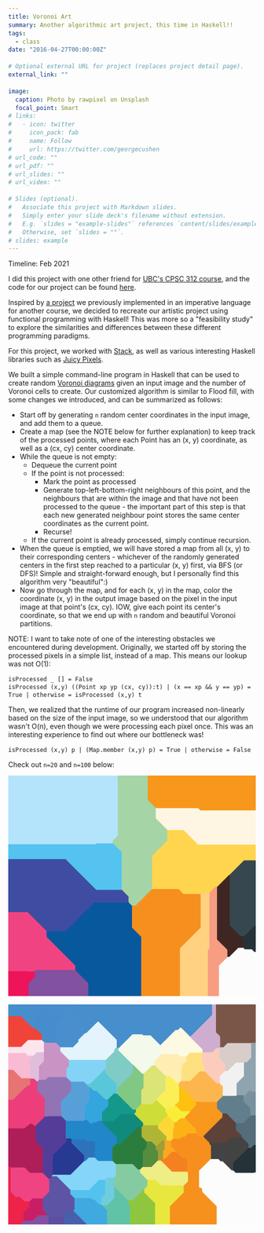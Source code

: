 ```yaml
---
title: Voronoi Art
summary: Another algorithmic art project, this time in Haskell!!
tags:
  - class
date: "2016-04-27T00:00:00Z"

# Optional external URL for project (replaces project detail page).
external_link: ""

image:
  caption: Photo by rawpixel on Unsplash
  focal_point: Smart
# links:
#   - icon: twitter
#     icon_pack: fab
#     name: Follow
#     url: https://twitter.com/georgecushen
# url_code: ""
# url_pdf: ""
# url_slides: ""
# url_video: ""

# Slides (optional).
#   Associate this project with Markdown slides.
#   Simply enter your slide deck's filename without extension.
#   E.g. `slides = "example-slides"` references `content/slides/example-slides.md`.
#   Otherwise, set `slides = ""`.
# slides: example
---
```


Timeline: Feb 2021

I did this project with one other friend for [UBC's CPSC 312 course](https://courses.students.ubc.ca/cs/courseschedule?pname=subjarea&tname=subj-course&dept=CPSC&course=312), and the code for our project can be found [here](https://github.com/shlyyzy/voronoiArt/tree/main).

Inspired by [a project](https://gokce-dilek.netlify.app/project/floodfill/) we previously implemented in an imperative language for another course, we decided to recreate our artistic project using functional programming with Haskell! This was more so a "feasibility study" to explore the similarities and differences between these different programming paradigms.

For this project, we worked with [Stack](https://github.com/commercialhaskell/stack), as well as various interesting Haskell libraries such as [Juicy Pixels](https://hackage.haskell.org/package/JuicyPixels-3.3.5/docs/Codec-Picture.html).

We built a simple command-line program in Haskell that can be used to create random [Voronoi diagrams](https://en.wikipedia.org/wiki/Voronoi_diagram) given an input image and the number of Voronoi cells to create. Our customized algorithm is similar to Flood fill, with some changes we introduced, and can be summarized as follows:

- Start off by generating `n` random center coordinates in the input image, and add them to a queue.
- Create a map (see the NOTE below for further explanation) to keep track of the processed points, where each Point has an (x, y) coordinate, as well as a (cx, cy) center coordinate.
- While the queue is not empty:
  - Dequeue the current point
  - If the point is not processed:
    - Mark the point as processed
    - Generate top-left-bottom-right neighbours of this point, and the neighbours that are within the image and that have not been processed to the queue - the important part of this step is that each new generated neighbour point stores the same center coordinates as the current point.
    - Recurse!
  - If the current point is already processed, simply continue recursion.
- When the queue is emptied, we will have stored a map from all (x, y) to their corresponding centers - whichever of the randomly generated centers in the first step reached to a particular (x, y) first, via BFS (or DFS)! Simple and straight-forward enough, but I personally find this algorithm very "beautiful":)
- Now go through the map, and for each (x, y) in the map, color the coordinate (x, y) in the output image based on the pixel in the input image at that point's (cx, cy). IOW, give each point its center's coordinate, so that we end up with `n` random and beautiful Voronoi partitions.

NOTE: I want to take note of one of the interesting obstacles we encountered during development. Originally, we started off by storing the processed pixels in a simple list, instead of a map. This means our lookup was not O(1):

```
isProcessed _ [] = False
isProcessed (x,y) ((Point xp yp (cx, cy)):t) | (x == xp && y == yp) = True | otherwise = isProcessed (x,y) t
```

Then, we realized that the runtime of our program increased non-linearly based on the size of the input image, so we understood that our algorithm wasn't O(n), even though we were processing each pixel once. This was an interesting experience to find out where our bottleneck was!

```
isProcessed (x,y) p | (Map.member (x,y) p) = True | otherwise = False
```

Check out `n=20` and `n=100` below:

![n=20](img2-20.jpg)

![n=100](img2-100.jpg)
